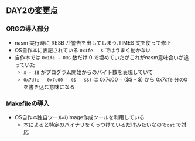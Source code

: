 ## DAY2の変更点

### ORGの導入部分
- nasm 実行時に RESB が警告を出してしまう.TIMES 文を使って修正
- OS自作本に表記されている `0x1fe - $` ではうまく動かない
- 自作本では `0x1fe - ORG` 数だけ 0 で埋めていたがこれがnasm意味合いが違っていた
    - `$ - $$` がプログラム開始からのバイト数を表現していて
    - `0x7dfe - 0x7c00 - ($ - $$)` は 0x7c00 + ($$ - $) から 0x7dfe 分の0 を書き込む意味になる

### Makefileの導入
- OS自作本独自ツールのImage作成ツールを利用している
    - 本によると特定のバイナリをくっつけているだけみたいなので`cat` で対応
  

 
